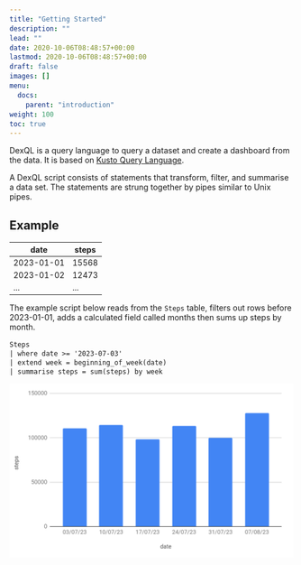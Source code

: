 ```yaml
---
title: "Getting Started"
description: ""
lead: ""
date: 2020-10-06T08:48:57+00:00
lastmod: 2020-10-06T08:48:57+00:00
draft: false
images: []
menu:
  docs:
    parent: "introduction"
weight: 100
toc: true
---
```


DexQL is a query language to query a dataset and create a dashboard from the data. It is based on [Kusto Query Language](https://learn.microsoft.com/en-us/azure/data-explorer/kusto/query/).

A DexQL script consists of statements that transform, filter, and summarise a data set. The statements are strung together by pipes similar to Unix pipes.

## Example

| date | steps |
| --- | --- |
| 2023-01-01 | 15568 |
| 2023-01-02 | 12473 |
| ... | ... |

The example script below reads from the `Steps` table, filters out rows before 2023-01-01, adds a calculated field called months then sums up steps by month. 

```
Steps
| where date >= '2023-07-03'
| extend week = beginning_of_week(date)
| summarise steps = sum(steps) by week
```
![A chart of total steps by week](/images/dexql-chart.png)
